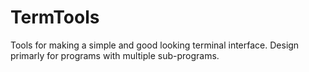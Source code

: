 # TermTools
Tools for making a simple and good looking terminal interface.
Design primarly for programs with multiple sub-programs.
